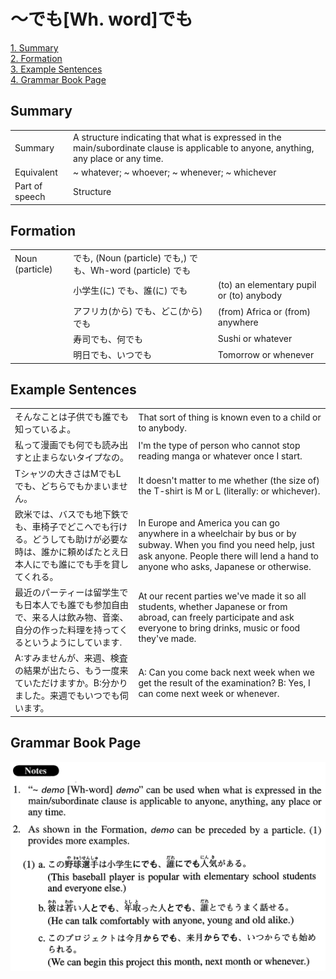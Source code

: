 # ～でも[Wh. word]でも

[1. Summary](#summary)<br>
[2. Formation](#formation)<br>
[3. Example Sentences](#example-sentences)<br>
[4. Grammar Book Page](#grammar-book-page)<br>


## Summary

<table><tr>   <td>Summary</td>   <td>A structure indicating that what is expressed in the main/subordinate clause is applicable to anyone, anything, any place or any time.</td></tr><tr>   <td>Equivalent</td>   <td>~ whatever; ~ whoever; ~ whenever; ~ whichever</td></tr><tr>   <td>Part of speech</td>   <td>Structure</td></tr></table>

## Formation

<table class="table"><tbody><tr class="tr head"><td class="td"><span class="bold">Noun (particle)</span> </td><td class="td">でも, <span>(Noun (particle) でも,)</span> <span class="concept">でも</span><span>、Wh-word (particle)</span> <span class="concept">でも</span></td><td class="td"></td></tr><tr class="tr"><td class="td"></td><td class="td"><span>小学生(に)</span> <span class="concept">でも</span><span>、誰(に)</span> <span class="concept">でも</span></td><td class="td"><span>(to) an elementary pupil or (to) anybody</span></td></tr><tr class="tr"><td class="td"></td><td class="td"><span>アフリカ(から)</span> <span class="concept">でも</span><span>、どこ(から)</span> <span class="concept">でも</span></td><td class="td"><span>(from) Africa or (from) anywhere</span></td></tr><tr class="tr"><td class="td"></td><td class="td"><span>寿司</span><span class="concept">でも</span><span>、何</span><span class="concept">でも</span></td><td class="td"><span>Sushi or whatever</span></td></tr><tr class="tr"><td class="td"></td><td class="td"><span>明日</span><span class="concept">でも</span><span>、いつ</span><span class="concept">でも</span></td><td class="td"><span>Tomorrow or whenever</span></td></tr></tbody></table>

## Example Sentences

<table><tr>   <td>そんなことは子供でも誰でも知っているよ。</td>   <td>That sort of thing is known even to a child or to anybody.</td></tr><tr>   <td>私って漫画でも何でも読み出すと止まらないタイプなの。</td>   <td>I'm the type of person who cannot stop reading manga or whatever once I start.</td></tr><tr>   <td>Tシャツの大きさはMでもLでも、どちらでもかまいません。</td>   <td>It doesn't matter to me whether (the size of) the T-shirt is M or L (literally: or whichever).</td></tr><tr>   <td>欧米では、バスでも地下鉄でも、車椅子でどこへでも行ける。どうしても助けが必要な時は、誰かに頼めばたとえ日本人にでも誰にでも手を貸してくれる。</td>   <td>In Europe and America you can go anywhere in a wheelchair by bus or by subway. When you ﬁnd you need help, just ask anyone. People there will lend a hand to anyone who asks, Japanese or otherwise.</td></tr><tr>   <td>最近のパーティーは留学生でも日本人でも誰でも参加自由で、来る人は飲み物、音楽、自分の作った料理を持ってくるというようにしています.</td>   <td>At our recent parties we've made it so all students, whether Japanese or from abroad, can freely participate and ask everyone to bring drinks, music or food they've made.</td></tr><tr>   <td>A:すみませんが、来週、検査の結果が出たら、もう一度来ていただけますか。B:分かりました。来週でもいつでも伺います。</td>   <td>A: Can you come back next week when we get the result of the examination? B: Yes, I can come next week or whenever.</td></tr></table>

## Grammar Book Page

![](../img/AdvancedでもWh-Wordでも.png)

